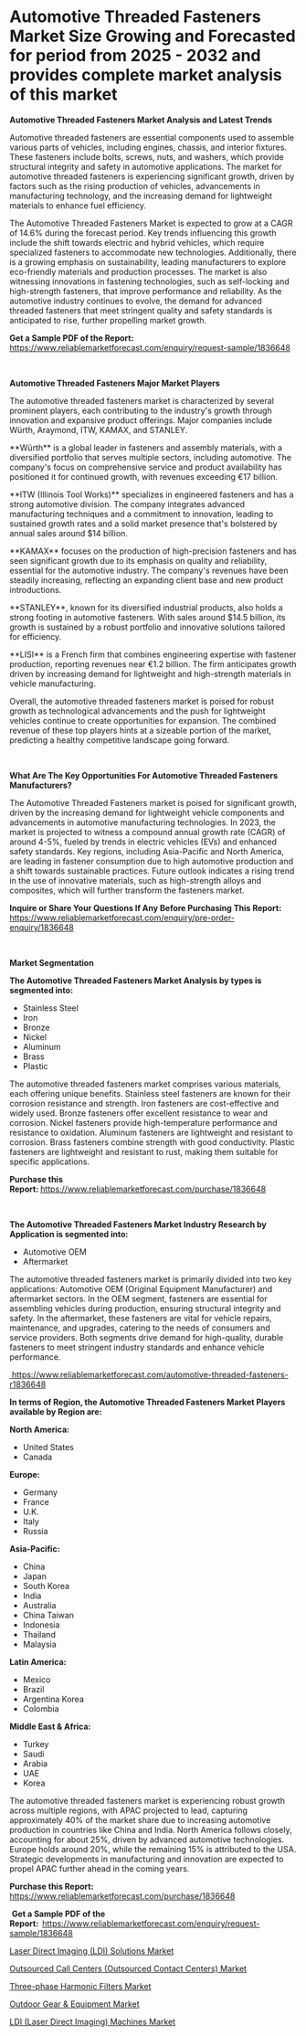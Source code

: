 <p><h1>Automotive Threaded Fasteners Market Size Growing and Forecasted for period from 2025 - 2032 and provides complete market analysis of this market</h1></p><p><strong>Automotive Threaded Fasteners Market Analysis and Latest Trends</strong></p>
<p><p>Automotive threaded fasteners are essential components used to assemble various parts of vehicles, including engines, chassis, and interior fixtures. These fasteners include bolts, screws, nuts, and washers, which provide structural integrity and safety in automotive applications. The market for automotive threaded fasteners is experiencing significant growth, driven by factors such as the rising production of vehicles, advancements in manufacturing technology, and the increasing demand for lightweight materials to enhance fuel efficiency.</p><p>The Automotive Threaded Fasteners Market is expected to grow at a CAGR of 14.6% during the forecast period. Key trends influencing this growth include the shift towards electric and hybrid vehicles, which require specialized fasteners to accommodate new technologies. Additionally, there is a growing emphasis on sustainability, leading manufacturers to explore eco-friendly materials and production processes. The market is also witnessing innovations in fastening technologies, such as self-locking and high-strength fasteners, that improve performance and reliability. As the automotive industry continues to evolve, the demand for advanced threaded fasteners that meet stringent quality and safety standards is anticipated to rise, further propelling market growth.</p></p>
<p><strong>Get a Sample PDF of the Report:&nbsp;</strong> <a href="https://www.reliablemarketforecast.com/enquiry/request-sample/1836648?utm_campaign=1875&utm_medium=2&utm_source=Github&utm_content=ia&utm_term=26032025&utm_id=automotive-threaded-fasteners">https://www.reliablemarketforecast.com/enquiry/request-sample/1836648</a></p>
<p>&nbsp;</p>
<p><strong>Automotive Threaded Fasteners Major Market Players</strong></p>
<p><p>The automotive threaded fasteners market is characterized by several prominent players, each contributing to the industry's growth through innovation and expansive product offerings. Major companies include Würth, Araymond, ITW, KAMAX, and STANLEY.</p><p>**Würth** is a global leader in fasteners and assembly materials, with a diversified portfolio that serves multiple sectors, including automotive. The company's focus on comprehensive service and product availability has positioned it for continued growth, with revenues exceeding €17 billion. </p><p>**ITW (Illinois Tool Works)** specializes in engineered fasteners and has a strong automotive division. The company integrates advanced manufacturing techniques and a commitment to innovation, leading to sustained growth rates and a solid market presence that's bolstered by annual sales around $14 billion.</p><p>**KAMAX** focuses on the production of high-precision fasteners and has seen significant growth due to its emphasis on quality and reliability, essential for the automotive industry. The company's revenues have been steadily increasing, reflecting an expanding client base and new product introductions.</p><p>**STANLEY**, known for its diversified industrial products, also holds a strong footing in automotive fasteners. With sales around $14.5 billion, its growth is sustained by a robust portfolio and innovative solutions tailored for efficiency.</p><p>**LISI** is a French firm that combines engineering expertise with fastener production, reporting revenues near €1.2 billion. The firm anticipates growth driven by increasing demand for lightweight and high-strength materials in vehicle manufacturing.</p><p>Overall, the automotive threaded fasteners market is poised for robust growth as technological advancements and the push for lightweight vehicles continue to create opportunities for expansion. The combined revenue of these top players hints at a sizeable portion of the market, predicting a healthy competitive landscape going forward.</p></p>
<p>&nbsp;</p>
<p><strong>What Are The Key Opportunities For Automotive Threaded Fasteners Manufacturers?</strong></p>
<p><p>The Automotive Threaded Fasteners market is poised for significant growth, driven by the increasing demand for lightweight vehicle components and advancements in automotive manufacturing technologies. In 2023, the market is projected to witness a compound annual growth rate (CAGR) of around 4-5%, fueled by trends in electric vehicles (EVs) and enhanced safety standards. Key regions, including Asia-Pacific and North America, are leading in fastener consumption due to high automotive production and a shift towards sustainable practices. Future outlook indicates a rising trend in the use of innovative materials, such as high-strength alloys and composites, which will further transform the fasteners market.</p></p>
<p><strong>Inquire or Share Your Questions If Any Before Purchasing This Report:</strong> <a href="https://www.reliablemarketforecast.com/enquiry/pre-order-enquiry/1836648?utm_campaign=1875&utm_medium=2&utm_source=Github&utm_content=ia&utm_term=26032025&utm_id=automotive-threaded-fasteners">https://www.reliablemarketforecast.com/enquiry/pre-order-enquiry/1836648</a></p>
<p>&nbsp;</p>
<p><strong>Market Segmentation</strong></p>
<p><strong>The Automotive Threaded Fasteners Market Analysis by types is segmented into:</strong></p>
<p><ul><li>Stainless Steel</li><li>Iron</li><li>Bronze</li><li>Nickel</li><li>Aluminum</li><li>Brass</li><li>Plastic</li></ul></p>
<p><p>The automotive threaded fasteners market comprises various materials, each offering unique benefits. Stainless steel fasteners are known for their corrosion resistance and strength. Iron fasteners are cost-effective and widely used. Bronze fasteners offer excellent resistance to wear and corrosion. Nickel fasteners provide high-temperature performance and resistance to oxidation. Aluminum fasteners are lightweight and resistant to corrosion. Brass fasteners combine strength with good conductivity. Plastic fasteners are lightweight and resistant to rust, making them suitable for specific applications.</p></p>
<p><strong>Purchase this Report:&nbsp;</strong><a href="https://www.reliablemarketforecast.com/purchase/1836648?utm_campaign=1875&utm_medium=2&utm_source=Github&utm_content=ia&utm_term=26032025&utm_id=automotive-threaded-fasteners">https://www.reliablemarketforecast.com/purchase/1836648</a></p>
<p>&nbsp;</p>
<p><strong>The Automotive Threaded Fasteners Market Industry Research by Application is segmented into:</strong></p>
<p><ul><li>Automotive OEM</li><li>Aftermarket</li></ul></p>
<p><p>The automotive threaded fasteners market is primarily divided into two key applications: Automotive OEM (Original Equipment Manufacturer) and aftermarket sectors. In the OEM segment, fasteners are essential for assembling vehicles during production, ensuring structural integrity and safety. In the aftermarket, these fasteners are vital for vehicle repairs, maintenance, and upgrades, catering to the needs of consumers and service providers. Both segments drive demand for high-quality, durable fasteners to meet stringent industry standards and enhance vehicle performance.</p></p>
<p><a href="https://www.reliablemarketforecast.com/automotive-threaded-fasteners-r1836648?utm_campaign=1875&utm_medium=2&utm_source=Github&utm_content=ia&utm_term=26032025&utm_id=automotive-threaded-fasteners">&nbsp;https://www.reliablemarketforecast.com/automotive-threaded-fasteners-r1836648</a></p>
<p><strong>In terms of Region, the Automotive Threaded Fasteners Market Players available by Region are:</strong></p>
<p>
    <p> <strong> North America: </strong>
        <ul>
            <li>United States</li>
            <li>Canada</li>
        </ul>
        </p> 
    <p> <strong> Europe: </strong>
        <ul>
            <li>Germany</li>
            <li>France</li>
            <li>U.K.</li>
            <li>Italy</li>
            <li>Russia</li>
        </ul>
        </p> 
    <p> <strong> Asia-Pacific: </strong>
        <ul>
            <li>China</li>
            <li>Japan</li>
            <li>South Korea</li>
            <li>India</li>
            <li>Australia</li>
            <li>China Taiwan</li>
            <li>Indonesia</li>
            <li>Thailand</li>
            <li>Malaysia</li>
        </ul>
        </p> 
    <p> <strong> Latin America: </strong>
        <ul>
            <li>Mexico</li>
            <li>Brazil</li>
            <li>Argentina Korea</li>
            <li>Colombia</li>
        </ul>
        </p> 
    <p> <strong> Middle East & Africa: </strong>
        <ul>
            <li>Turkey</li>
            <li>Saudi</li>
            <li>Arabia</li>
            <li>UAE</li>
            <li>Korea</li>
        </ul>
    </p>
    </p>
<p><p>The automotive threaded fasteners market is experiencing robust growth across multiple regions, with APAC projected to lead, capturing approximately 40% of the market share due to increasing automotive production in countries like China and India. North America follows closely, accounting for about 25%, driven by advanced automotive technologies. Europe holds around 20%, while the remaining 15% is attributed to the USA. Strategic developments in manufacturing and innovation are expected to propel APAC further ahead in the coming years.</p></p>
<p><strong>Purchase this Report: </strong><a href="https://www.reliablemarketforecast.com/purchase/1836648?utm_campaign=1875&utm_medium=2&utm_source=Github&utm_content=ia&utm_term=26032025&utm_id=automotive-threaded-fasteners">https://www.reliablemarketforecast.com/purchase/1836648</a></p>
<p>&nbsp;<strong>Get a Sample PDF of the Report:&nbsp;&nbsp;</strong><a href="https://www.reliablemarketforecast.com/enquiry/request-sample/1836648?utm_campaign=1875&utm_medium=2&utm_source=Github&utm_content=ia&utm_term=26032025&utm_id=automotive-threaded-fasteners">https://www.reliablemarketforecast.com/enquiry/request-sample/1836648</a></p>
<p><strong></strong></p>
<p><p><a href="https://github.com/briandahm87/Market-Research-Report-List-1/blob/main/laser-direct-imaging-ldi-solutions-market.md?utm_campaign=1875&utm_medium=2&utm_source=Github&utm_content=ia&utm_term=26032025&utm_id=automotive-threaded-fasteners">Laser Direct Imaging (LDI) Solutions Market</a></p><p><a href="https://github.com/raffadongraffadong/Market-Research-Report-List-1/blob/main/outsourced-call-centers-outsourced-contact-centers-market.md?utm_campaign=1875&utm_medium=2&utm_source=Github&utm_content=ia&utm_term=26032025&utm_id=automotive-threaded-fasteners">Outsourced Call Centers (Outsourced Contact Centers) Market</a></p><p><a href="https://github.com/dolorespeddico90/Market-Research-Report-List-1/blob/main/three-phase-harmonic-filters-market.md?utm_campaign=1875&utm_medium=2&utm_source=Github&utm_content=ia&utm_term=26032025&utm_id=automotive-threaded-fasteners">Three-phase Harmonic Filters Market</a></p><p><a href="https://github.com/abantolemox08/Market-Research-Report-List-1/blob/main/outdoor-gear-equipment-market.md?utm_campaign=1875&utm_medium=2&utm_source=Github&utm_content=ia&utm_term=26032025&utm_id=automotive-threaded-fasteners">Outdoor Gear & Equipment Market</a></p><p><a href="https://github.com/popupioo/Market-Research-Report-List-1/blob/main/ldi-laser-direct-imaging-machines-market.md?utm_campaign=1875&utm_medium=2&utm_source=Github&utm_content=ia&utm_term=26032025&utm_id=automotive-threaded-fasteners">LDI (Laser Direct Imaging) Machines Market</a></p></p>